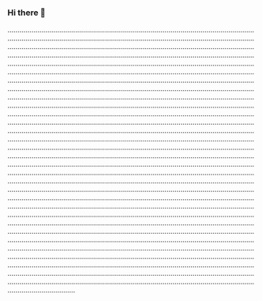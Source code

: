 ### Hi there 👋

......................................................................................................................................................................................................................................................................................................................................................................................................................................................................................................................................................................................................................................................................................................................................................................................................................................................................................................................................................................................................................................................................................................................................................................................................................................................................................................................................................................................................................................................................................................................................................................................................................................................................................................................................................................................................................................................................................................................................................................................................................................................................................................................................................................................................................................................................................................................................................................................................................................................................................................................................................................................................................................................................................................................................................................................................................................................................................................................................................................................................................................................................................................................................................................................................................................................................................................................................................................................................................................................................................................................................................................................................................................................................................................................................................................................................................................................................................................................................................................................................................................